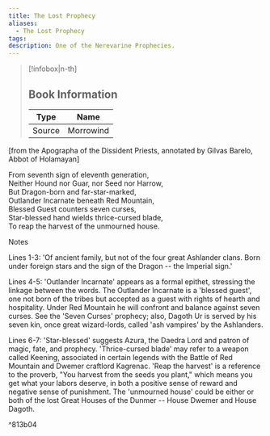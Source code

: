 ```yaml
---
title: The Lost Prophecy
aliases:
  - The Lost Prophecy
tags: 
description: One of the Nerevarine Prophecies.
---
```

> [!infobox|n-th]
> 
> ## Book Information
> 
> | Type | Name |
> | --- | --- |
> | Source | Morrowind |

\[from the Apographa of the Dissident Priests, annotated by Gilvas Barelo, Abbot of Holamayan\]  
  
From seventh sign of eleventh generation,  
Neither Hound nor Guar, nor Seed nor Harrow,  
But Dragon-born and far-star-marked,  
Outlander Incarnate beneath Red Mountain,  
Blessed Guest counters seven curses,  
Star-blessed hand wields thrice-cursed blade,  
To reap the harvest of the unmourned house.  

Notes

Lines 1-3:
'Of ancient family, but not of the four great Ashlander clans. Born under foreign stars and the sign of the Dragon -- the Imperial sign.'

Lines 4-5:
'Outlander Incarnate' appears as a formal epithet, stressing the linkage between the words. The Outlander Incarnate is a 'blessed guest', one not born of the tribes but accepted as a guest with rights of hearth and hospitality. Under Red Mountain he will confront and balance against seven curses. See the 'Seven Curses' prophecy; also, Dagoth Ur is served by his seven kin, once great wizard-lords, called 'ash vampires' by the Ashlanders.

Lines 6-7:
'Star-blessed' suggests Azura, the Daedra Lord and patron of magic, fate, and prophecy. 'Thrice-cursed blade' may refer to a weapon called Keening, associated in certain legends with the Battle of Red Mountain and Dwemer craftlord Kagrenac. 'Reap the harvest' is a reference to the proverb, "You harvest from the seeds you plant," which means you get what your labors deserve, in both a positive sense of reward and negative sense of punishment. The 'unmourned house' could be either or both of the lost Great Houses of the Dunmer -- House Dwemer and House Dagoth.

^813b04